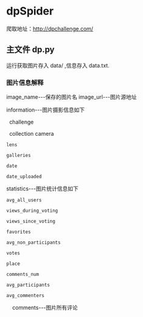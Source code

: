 # dpSpider

爬取地址：http://dpchallenge.com/

## 主文件 dp.py

运行获取图片存入 data/ ,信息存入 data.txt.

### 图片信息解释

image_name---保存的图片名
image_url---图片源地址

information---图片摄影信息如下

    challenge
    
    collection
    camera
    
    lens
    
    galleries
    
    date
    
    date_uploaded

statistics---图片统计信息如下

    avg_all_users
    
    views_during_voting
    
    views_since_voting
    
    favorites
    
    avg_non_participants
    
    votes
    
    place
    
    comments_num
    
    avg_participants
    
    avg_commenters
    
comments---图片所有评论

